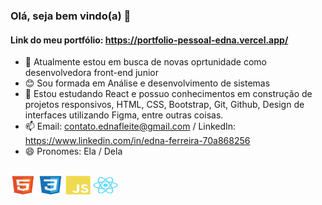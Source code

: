 ### Olá, seja bem vindo(a) 👋

#### Link do meu portfólio: https://portfolio-pessoal-edna.vercel.app/

- 🔭  Atualmente estou em busca de novas oprtunidade como desenvolvedora front-end junior
- 😊  Sou formada em Análise e desenvolvimento de sistemas
- 🌱  Estou estudando React e possuo conhecimentos em construção de projetos responsivos, HTML, CSS, Bootstrap, Git, Github, Design de   interfaces utilizando Figma, entre outras coisas.
- 📫  Email: contato.ednafleite@gmail.com / LinkedIn: https://www.linkedin.com/in/edna-ferreira-70a868256
- 😄  Pronomes: Ela / Dela


<div style="display: inline_block"><br>
  <img align="center" alt="Rafa-HTML" height="30" width="40" src="https://raw.githubusercontent.com/devicons/devicon/master/icons/html5/html5-original.svg">
  <img align="center" alt="Rafa-CSS" height="30" width="40" src="https://raw.githubusercontent.com/devicons/devicon/master/icons/css3/css3-original.svg">
  <img align="center" alt="Rafa-Js" height="30" width="40" src="https://raw.githubusercontent.com/devicons/devicon/master/icons/javascript/javascript-plain.svg">
  <img align="center" alt="Rafa-React" height="30" width="40" src="https://raw.githubusercontent.com/devicons/devicon/master/icons/react/react-original.svg">
</div>

